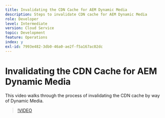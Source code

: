 ```yaml
---
title: Invalidating the CDN Cache for AEM Dynamic Media
description: Steps to invalidate CDN cache for AEM Dynamic Media
role: Developer
level: Intermediate
version: Cloud Service
topic: Development
feature: Operations
index: y
exl-id: 7993e482-3db0-46a0-ae2f-f5a167ac02dc
---
```

# Invalidating the CDN Cache for AEM Dynamic Media

This video walks through the process of invalidating the CDN cache by way of Dynamic Media.

>[!VIDEO](https://video.tv.adobe.com/v/335457?quality=12&learn=on)
